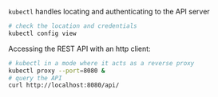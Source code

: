 

`kubectl` handles locating and authenticating to the API server

```bash
# check the location and credentials
kubectl config view
```

Accessing the REST API with an http client:

```bash
# kubectl in a mode where it acts as a reverse proxy
kubectl proxy --port=8080 &
# query the API
curl http://localhost:8080/api/
```
